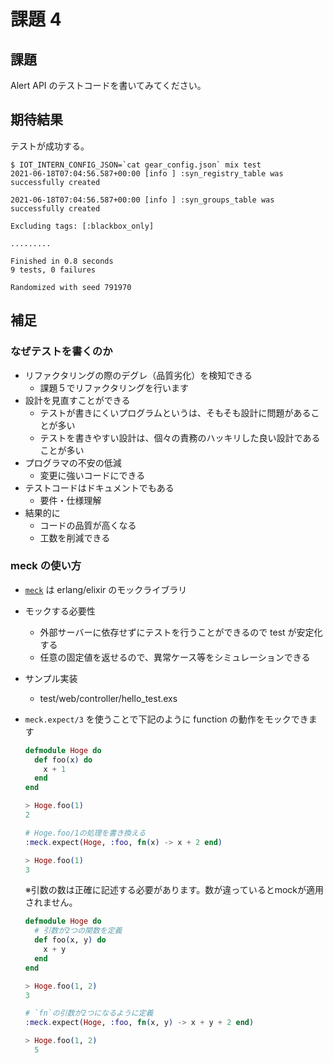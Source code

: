 # 課題 4

## 課題

Alert API のテストコードを書いてみてください。

## 期待結果

テストが成功する。

```shell
$ IOT_INTERN_CONFIG_JSON=`cat gear_config.json` mix test
2021-06-18T07:04:56.587+00:00 [info ] :syn_registry_table was successfully created

2021-06-18T07:04:56.587+00:00 [info ] :syn_groups_table was successfully created

Excluding tags: [:blackbox_only]

.........

Finished in 0.8 seconds
9 tests, 0 failures

Randomized with seed 791970
```

## 補足

### なぜテストを書くのか

- リファクタリングの際のデグレ（品質劣化）を検知できる
  - 課題５でリファクタリングを行います
- 設計を見直すことができる
  - テストが書きにくいプログラムというは、そもそも設計に問題があることが多い
  - テストを書きやすい設計は、個々の責務のハッキリした良い設計であることが多い
- プログラマの不安の低減
  - 変更に強いコードにできる
- テストコードはドキュメントでもある
  - 要件・仕様理解
- 結果的に
  - コードの品質が高くなる
  - 工数を削減できる

### meck の使い方

- [`meck`](https://github.com/eproxus/meck) は erlang/elixir のモックライブラリ
- モックする必要性
  - 外部サーバーに依存せずにテストを行うことができるので test が安定化する
  - 任意の固定値を返せるので、異常ケース等をシミュレーションできる
- サンプル実装
  - test/web/controller/hello_test.exs
- `meck.expect/3` を使うことで下記のように function の動作をモックできます

  ```elixir
  defmodule Hoge do
    def foo(x) do
      x + 1
    end
  end

  > Hoge.foo(1)
  2

  # Hoge.foo/1の処理を書き換える
  :meck.expect(Hoge, :foo, fn(x) -> x + 2 end)

  > Hoge.foo(1)
  3
  ```

  ※引数の数は正確に記述する必要があります。数が違っているとmockが適用されません。

  ```elixir
  defmodule Hoge do
    # 引数が2つの関数を定義
    def foo(x, y) do
      x + y
    end
  end

  > Hoge.foo(1, 2)
  3

  # `fn`の引数が2つになるように定義
  :meck.expect(Hoge, :foo, fn(x, y) -> x + y + 2 end)

  > Hoge.foo(1, 2)
    5
  ```
